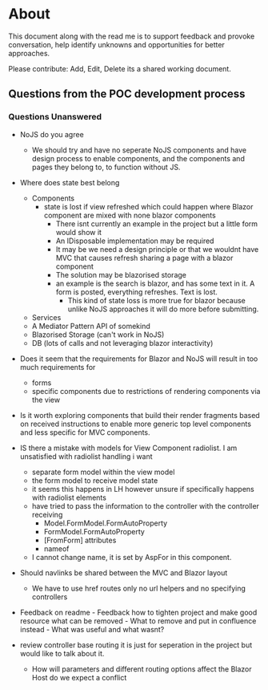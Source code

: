 # About

This document along with the read me is to support feedback and provoke conversation, help identify unknowns and 
opportunities for better approaches.

Please contribute: Add, Edit, Delete its a shared working document.

## Questions from the POC development process


### Questions Unanswered

- NoJS do you agree
	- We should try and have no seperate NoJS components and have design process to enable components, and the 
components and pages they belong to, to function without JS.
- Where does state best belong
	- Components
		- state is lost if view refreshed which could happen where Blazor component are mixed with none blazor components
			- There isnt currently an example in the project but a little form would show it
			- An IDisposable implementation may be required
			- It may be we need a design principle or that we wouldnt have MVC that causes refresh sharing a page with a blazor component
			- The solution may be blazorised storage
			- an example is the search is blazor, and has some text in it. A form is posted, everything refreshes. Text is lost.
				- This kind of state loss is more true for blazor because unlike NoJS approaches it will do more before submitting.
	- Services
	- A Mediator Pattern API of somekind
	- Blazorised Storage (can't work in NoJS)
	- DB (lots of calls and not leveraging blazor interactivity)
- Does it seem that the requirements for Blazor and NoJS will result in too much requirements for
	- forms
	- specific components due to restrictions of rendering components via the view
- Is it worth exploring components that build their render fragments based on received instructions to enable more 
generic top level components and less specific for MVC components.
- IS there a mistake with models for View Component radiolist. I am unsatisfied with radiolist handling i want 
	- separate form model within the view model
	- the form model to receive model state
	- it seems this happens in LH however unsure if specifically happens with radiolist elements
	- have tried to pass the information to the controller with the controller receiving
		- Model.FormModel.FormAutoProperty
		- FormModel.FormAutoProperty
		- [FromForm] attributes
		- nameof
	- I cannot change name, it is set by AspFor in this component.
- Should navlinks be shared between the MVC and Blazor layout
	- We have to use href routes only no url helpers and no specifying controllers

- Feedback on readme
		- Feedback how to tighten project and make good resource what can be removed
		- What to remove and put in confluence instead
		- What was useful and what wasnt?
- review controller base routing it is just for seperation in the project but would like to talk about it.
	- How will parameters and different routing options affect the Blazor Host do we expect a conflict